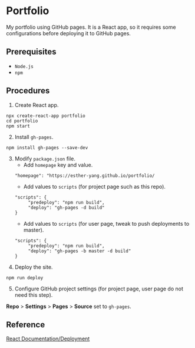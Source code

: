 # Portfolio

My portfolio using GitHub pages. It is a React app, so it requires some configurations before deploying it to GitHub pages.

## Prerequisites

- `Node.js`
- `npm `

## Procedures

1. Create React app.

```
npx create-react-app portfolio
cd portfolio
npm start
```

2. Install `gh-pages`.

```
npm install gh-pages --save-dev
```

3. Modify `package.json` file.
   - Add `homepage` key and value.
   ```
   "homepage": "https://esther-yang.github.io/portfolio/
   ```
   - Add values to `scripts` (for project page such as this repo).
   ```
   "scripts": {
        "predeploy": "npm run build",
        "deploy": "gh-pages -d build"
   }
   ```
   - Add values to `scripts` (for user page, tweak to push deployments to master).
   ```
   "scripts": {
        "predeploy": "npm run build",
        "deploy": "gh-pages -b master -d build"
   }
   ```
4. Deploy the site.

```
npm run deploy
```

5. Configure GitHub project settings (for project page, user page do not need this step).

**Repo** > **Settings** > **Pages** > **Source** set to `gh-pages`.

## Reference

[React Documentation/Deployment](https://create-react-app.dev/docs/deployment/#github-pages-https-pagesgithubcom)
